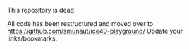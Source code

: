This repository is dead.

All code has been restructured and moved over to https://github.com/smunaut/ice40-playground/
Update your links/bookmarks.
